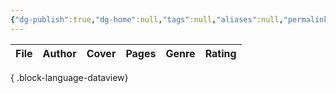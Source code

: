 ```yaml
---
{"dg-publish":true,"dg-home":null,"tags":null,"aliases":null,"permalink":"/library/books/00-favourite-books/","dgPassFrontmatter":true,"updated":"2025-01-15T15:55:22.322+05:30"}
---
```


| File | Author | Cover | Pages | Genre | Rating |
| ---- | ------ | ----- | ----- | ----- | ------ |

{ .block-language-dataview}
